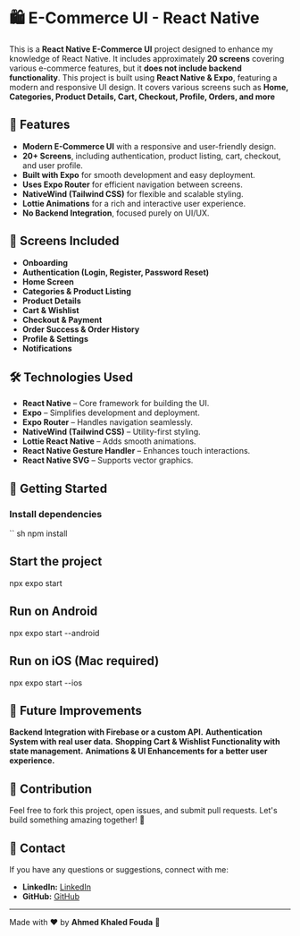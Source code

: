 # 🛍️ E-Commerce UI - React Native

This is a **React Native E-Commerce UI** project designed to enhance my knowledge of React Native. It includes approximately **20 screens** covering various e-commerce features, but it **does not include backend functionality**. This project is built using **React Native & Expo**, featuring a modern and responsive UI design. It covers various screens such as **Home, Categories, Product Details, Cart, Checkout, Profile, Orders, and more**

## 🚀 Features

- **Modern E-Commerce UI** with a responsive and user-friendly design.
- **20+ Screens**, including authentication, product listing, cart, checkout, and user profile.
- **Built with Expo** for smooth development and easy deployment.
- **Uses Expo Router** for efficient navigation between screens.
- **NativeWind (Tailwind CSS)** for flexible and scalable styling.
- **Lottie Animations** for a rich and interactive user experience.
- **No Backend Integration**, focused purely on UI/UX.

## 📸 Screens Included

- **Onboarding**
- **Authentication (Login, Register, Password Reset)**
- **Home Screen**
- **Categories & Product Listing**
- **Product Details**
- **Cart & Wishlist**
- **Checkout & Payment**
- **Order Success & Order History**
- **Profile & Settings**
- **Notifications**

## 🛠 Technologies Used

- **React Native** – Core framework for building the UI.
- **Expo** – Simplifies development and deployment.
- **Expo Router** – Handles navigation seamlessly.
- **NativeWind (Tailwind CSS)** – Utility-first styling.
- **Lottie React Native** – Adds smooth animations.
- **React Native Gesture Handler** – Enhances touch interactions.
- **React Native SVG** – Supports vector graphics.

## 🚀 Getting Started

### Install dependencies

`` sh
npm install

## Start the project

npx expo start

## Run on Android

npx expo start --android

## Run on iOS (Mac required)

npx expo start --ios

## 🔮 Future Improvements

**Backend Integration with Firebase or a custom API.**
**Authentication System with real user data.**
**Shopping Cart & Wishlist Functionality with state management.**
**Animations & UI Enhancements for a better user experience.**

## 🤝 Contribution

Feel free to fork this project, open issues, and submit pull requests. Let's build something amazing together! 🚀

## 📩 Contact

If you have any questions or suggestions, connect with me:

- **LinkedIn:** [LinkedIn](https://www.linkedin.com/in/ahmed-khaled-fouda/)
- **GitHub:** [GitHub](https://github.com/Ahmed-K-Fouda/)

---

Made with ❤️ by **Ahmed Khaled Fouda** 🚀
